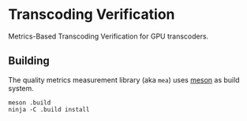 # Transcoding Verification
Metrics-Based Transcoding Verification for GPU transcoders.

## Building

The quality metrics measurement library (aka `mea`) uses [meson](http://mesonbuild.com) as build system.

```
meson .build
ninja -C .build install
```
